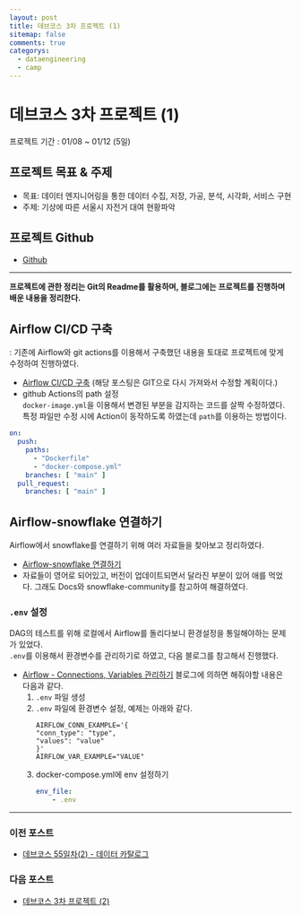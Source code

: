 ```yaml
---
layout: post
title: 데브코스 3차 프로젝트 (1)
sitemap: false
comments: true
categorys:
  - dataengineering
  - camp
---
```


# 데브코스 3차 프로젝트 (1)
프로젝트 기간 : 01/08 ~ 01/12 (5일) 

## 프로젝트 목표 & 주제
- 목표: 데이터 엔지니어링을 통한 데이터 수집, 저장, 가공, 분석, 시각화, 서비스 구현
- 주제: 기상에 따른 서울시 자전거 대여 현황파악

## 프로젝트 Github
- [Github](https://github.com/K-bike-DE)

---
<b>프로젝트에 관한 정리는 Git의 Readme를 활용하며, 블로그에는 프로젝트를 진행하며 배운 내용을 정리한다.</b>

## Airflow CI/CD 구축
: 기존에 Airflow와 git actions를 이용해서 구축했던 내용을 토대로 프로젝트에 맞게 수정하여 진행하였다.
- [Airflow CI/CD 구축](https://velog.io/@pori/series/airflow) (해당 포스팅은 GIT으로 다시 가져와서 수정할 계획이다.)
- github Actions의 path 설정</br>
`docker-image.yml`을 이용해서 변경된 부분을 감지하는 코드를 살짝 수정하였다. 특정 파일만 수정 시에 Action이 동작하도록 하였는데 `path`를 이용하는 방법이다.
```yml
on:
  push:
    paths:
      - "Dockerfile"
      - "docker-compose.yml"
    branches: [ "main" ]
  pull_request:
    branches: [ "main" ]
```
## Airflow-snowflake 연결하기
Airflow에서 snowflake를 연결하기 위해 여러 자료들을 찾아보고 정리하였다.
- [Airflow-snowflake 연결하기](https://poriz.github.io/dataengineering/2024-01-09-dataengineering-airflow_snowflake/)
- 자료들이 영어로 되어있고, 버전이 업데이트되면서 달라진 부분이 있어 애를 먹었다. 그래도 Docs와 snowflake-community를 참고하여 해결하였다.
### `.env` 설정
DAG의 테스트를 위해 로컬에서 Airflow를 돌리다보니 환경설정을 통일해야하는 문제가 있었다.<br>
`.env`를 이용해서 환경변수를 관리하기로 하였고, 다음 블로그를 참고해서 진행했다.
- [Airflow - Connections, Variables 관리하기](https://wooiljeong.github.io/airflow/airflow-manage-env/) 블로그에 의하면 해줘야할 내용은 다음과 같다.
    1. `.env` 파일 생성
    2. `.env` 파일에 환경변수 설정, 예제는 아래와 같다.
        ```
        AIRFLOW_CONN_EXAMPLE='{
        "conn_type": "type",
        "values": "value"
        }'
        AIRFLOW_VAR_EXAMPLE="VALUE"
        ```
    3. docker-compose.yml에 env 설정하기
        ```yml
        env_file:
            - .env
        ```

---
### 이전 포스트
- [데브코스 55일차(2) - 데이터 카탈로그](https://poriz.github.io/dataengineering/camp/2024-01-05-dataengineering-camp-Day55_2/)

### 다음 포스트
- [데브코스 3차 프로젝트 (2)](https://poriz.github.io/dataengineering/camp/2024-01-17-dataengineering-camp-project3_2/)